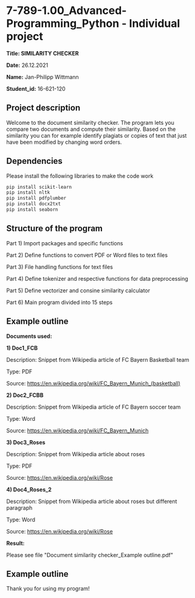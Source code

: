# 7-789-1.00_Advanced-Programming_Python - Individual project

**Title: SIMILARITY CHECKER**

**Date:** 26.12.2021

**Name:** Jan-Philipp Wittmann

**Student_id:** 16-621-120

## Project description
Welcome to the document similarity checker. The program lets you compare two documents and compute their similarity. 
Based on the similarity you can for example identify plagiats or copies of text that just have been modified by changing word orders.


## Dependencies 
Please install the following libraries to make the code work
```bash
pip install scikit-learn
pip install nltk
pip install pdfplumber
pip install docx2txt
pip install seaborn
```
## Structure of the program

Part 1) Import packages and specific functions

Part 2) Define functions to convert PDF or Word files to text files

Part 3) File handling functions for text files

Part 4) Define tokenizer and respective functions for data preprocessing

Part 5) Define vectorizer and consine similarity calculator

Part 6) Main program divided into 15 steps


## Example outline

**Documents used:**

**1)	Doc1_FCB**

Description: Snippet from Wikipedia article of FC Bayern Basketball team

Type: PDF

Source: https://en.wikipedia.org/wiki/FC_Bayern_Munich_(basketball)

**2)	Doc2_FCBB**

Description: Snippet from Wikipedia article of FC Bayern soccer team

Type: Word

Source: https://en.wikipedia.org/wiki/FC_Bayern_Munich

**3)	Doc3_Roses**

Description: Snippet from Wikipedia article about roses

Type: PDF

Source: https://en.wikipedia.org/wiki/Rose

**4)	Doc4_Roses_2**

Description: Snippet from Wikipedia article about roses but different paragraph

Type: Word

Source: https://en.wikipedia.org/wiki/Rose


**Result:**

Please see file "Document similarity checker_Example outline.pdf"

## Example outline
Thank you for using my program!
